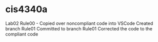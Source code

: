 # cis4340a
Lab02
Rule00 -
Copied over noncompliant code into VSCode
Created branch Rule01
Committed to branch Rule01
Corrected the code to the compliant code
